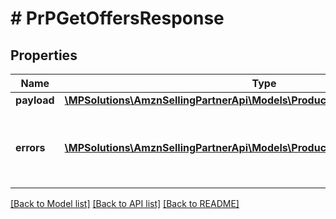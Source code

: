 # # PrPGetOffersResponse

## Properties

Name | Type | Description | Notes
------------ | ------------- | ------------- | -------------
**payload** | [**\MPSolutions\AmznSellingPartnerApi\Models\ProductPricing\PrPGetOffersResult**](PrPGetOffersResult.md) |  | [optional]
**errors** | [**\MPSolutions\AmznSellingPartnerApi\Models\ProductPricing\PrPError[]**](PrPError.md) | A list of error responses returned when a request is unsuccessful. | [optional]

[[Back to Model list]](../../README.md#models) [[Back to API list]](../../README.md#endpoints) [[Back to README]](../../README.md)
